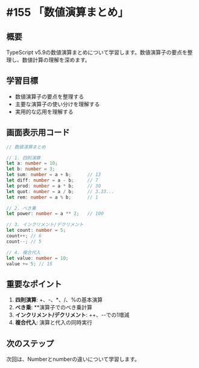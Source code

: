 # #155 「数値演算まとめ」

## 概要
TypeScript v5.9の数値演算まとめについて学習します。数値演算子の要点を整理し、数値計算の理解を深めます。

## 学習目標
- 数値演算子の要点を整理する
- 主要な演算子の使い分けを理解する
- 実用的な応用を理解する

## 画面表示用コード

```typescript
// 数値演算まとめ

// 1. 四則演算
let a: number = 10;
let b: number = 3;
let sum: number = a + b;      // 13
let diff: number = a - b;     // 7
let prod: number = a * b;     // 30
let quot: number = a / b;     // 3.33...
let rem: number = a % b;      // 1

// 2. べき乗
let power: number = a ** 2;   // 100

// 3. インクリメント/デクリメント
let count: number = 5;
count++; // 6
count--; // 5

// 4. 複合代入
let value: number = 10;
value += 5; // 15
```

## 重要なポイント
1. **四則演算**: +、-、*、/、%の基本演算
2. **べき乗**: **演算子でのべき乗計算
3. **インクリメント/デクリメント**: ++、--での1増減
4. **複合代入**: 演算と代入の同時実行

## 次のステップ
次回は、Numberとnumberの違いについて学習します。